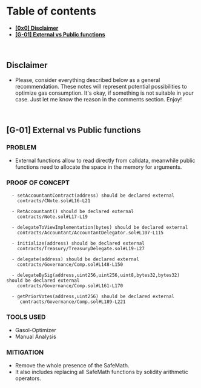 # Table of contents

- **[[0x0] Disclaimer](#0x0)**
- **[[G-01] External vs Public functions](#G-01)**

<br/>

## Disclaimer<a name="0x0"></a>
- Please, consider everything described below as a general recommendation. These notes will represent potential possibilities to optimize gas consumption. It's okay, if something is not suitable in your case. Just let me know the reason in the comments section. Enjoy!

<br/>

## [G-01] External vs Public functions<a name="G-01"></a>

### **PROBLEM**

- External functions allow to read directly from calldata, meanwhile public functions need to allocate the space in the memory for arguments. 

### **PROOF OF CONCEPT**

```Solidity
  - setAccountantContract(address) should be declared external 
    contracts/CNote.sol#L16-L21

  - RetAccountant() should be declared external
    contracts/Note.sol#L17-L19

  - delegateToViewImplementation(bytes) should be declared external
    contracts/Accountant/AccountantDelegator.sol#L107-L115

  - initialize(address) should be declared external
    contracts/Treasury/TreasuryDelegate.sol#L19-L27

  - delegate(address) should be declared external
    contracts/Governance/Comp.sol#L148-L150

  - delegateBySig(address,uint256,uint256,uint8,bytes32,bytes32) should be declared external
    contracts/Governance/Comp.sol#L161-L170

  - getPriorVotes(address,uint256) should be declared external
     contracts/Governance/Comp.sol#L189-L221 
  ```

### **TOOLS USED**
- Gasol-Optimizer
- Manual Analysis

### **MITIGATION**
- Remove the whole presence of the SafeMath. 
- It also includes replacing all SafeMath functions by solidity arithmetic operators.  

<br/>
